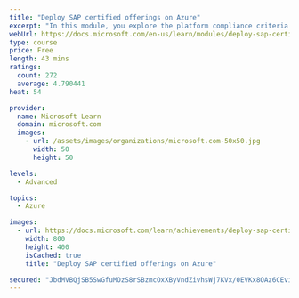 ```yaml
---
title: "Deploy SAP certified offerings on Azure"
excerpt: "In this module, you explore the platform compliance criteria that is stipulated by SAP for deploying SAP solutions in Azure. In addition, you will look at the options for deploying SAP in Azure."
webUrl: https://docs.microsoft.com/en-us/learn/modules/deploy-sap-certified-offerings/
type: course
price: Free
length: 43 mins
ratings:
  count: 272
  average: 4.790441
heat: 54

provider:
  name: Microsoft Learn
  domain: microsoft.com
  images:
    - url: /assets/images/organizations/microsoft.com-50x50.jpg
      width: 50
      height: 50

levels:
  - Advanced

topics:
  - Azure

images:
  - url: https://docs.microsoft.com/learn/achievements/deploy-sap-certified-offerings-for-azure-social.png
    width: 800
    height: 400
    isCached: true
    title: "Deploy SAP certified offerings on Azure"

secured: "JbdMVBQjSB5SwGfuMOzS8rSBzmcOxXByVndZivhsWj7KVx/0EVKx8OAz6CEviIWv6ie1NIOvCxH+a9EQLC7+OW73nj+3fIwp0Yucx7ci/N/fxiGgNhy12czP9OqsmmCN2Ck7JHQwLogAx2iMNl+di0ybkFH7N/WIFjFIx0R3ZrdPWUJZVGAmKiCQx+k0+ywxj3K/xCuZTt3BxYrVKgVh0qTiIVXf+FJ6Cpuz04/ly+evTh+PVVbWZU30wk8Tt/lTfGZaOLdmVZTN5Ap8yrAfpM3VvCjsdyK0I8t89oycq65wy4JV7vZTgbPFATiPQvJZOWHvwo0jG8GIj6F/Crp8Plufr2gvDMaPf0H4yQNzNmWtsS9/Zl28rGNOo17J5pd8DN1Kxt8S83mOWFRwJCA53g==;MChVYyUqiYZIsiTowv1B4g=="
---
```


